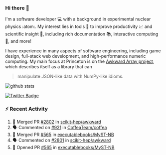 ### Hi there 👋 

I'm a software developer 💻 with a background in experimental nuclear physics :atom:. My interest lies in tools :wrench: to improve productivity :chart_with_upwards_trend: and scientific insight :telescope:, including rich documentation 📚, interactive computing 🧮, and more! 

I have experience in many aspects of software engineering, including game design, full-stack web development, and high-performance numeric computing. My main focus at Princeton is on the [Awkward Array project](awkward-array.org/), which describes itself as a library that can 
> manipulate JSON-like data with NumPy-like idioms.

![github stats](https://github-readme-stats.vercel.app/api?username=agoose77&show_icons=true&hide_rank=true&hide_title=true&bg_color=30,e76445,904e95&text_color=efe3ec&icon_color=efe3ec)
<!--
**agoose77/agoose77** is a ✨ _special_ ✨ repository because its `README.md` (this file) appears on your GitHub profile.

Here are some ideas to get you started:

- 🔭 I’m currently working on ...
- 🌱 I’m currently learning ...
- 👯 I’m looking to collaborate on ...
- 🤔 I’m looking for help with ...
- 💬 Ask me about ...
- 📫 How to reach me: ...
- 😄 Pronouns: ...
- ⚡ Fun fact: ...
-->

[![Twitter Badge](https://img.shields.io/twitter/follow/agoose77?style=flat-square&logo=Twitter&logoColor=white&color=cornflowerblue)](https://twitter.com/agoose77)

### :zap: Recent Activity

<!--START_SECTION:activity-->
1. 🎉 Merged PR [#2802](https://github.com/scikit-hep/awkward/pull/2802) in [scikit-hep/awkward](https://github.com/scikit-hep/awkward)
2. 🗣 Commented on [#921](https://github.com/CoffeaTeam/coffea/pull/921#issuecomment-1795625011) in [CoffeaTeam/coffea](https://github.com/CoffeaTeam/coffea)
3. 🎉 Merged PR [#565](https://github.com/executablebooks/MyST-NB/pull/565) in [executablebooks/MyST-NB](https://github.com/executablebooks/MyST-NB)
4. 🗣 Commented on [#2801](https://github.com/scikit-hep/awkward/pull/2801#issuecomment-1795515327) in [scikit-hep/awkward](https://github.com/scikit-hep/awkward)
5. 💪 Opened PR [#565](https://github.com/executablebooks/MyST-NB/pull/565) in [executablebooks/MyST-NB](https://github.com/executablebooks/MyST-NB)
<!--END_SECTION:activity-->

